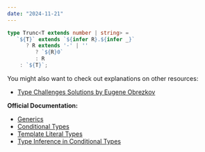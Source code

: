 ```yaml
---
date: "2024-11-21"
---
```

```ts
type Trunc<T extends number | string> = 
   `${T}` extends `${infer R}.${infer _}`
      ? R extends '-' | '' 
         ? `${R}0`
         : R
    : `${T}`;
```
You might also want to check out explanations on other resources:
- [Type Challenges Solutions by Eugene Obrezkov](https://github.com/ghaiklor/type-challenges-solutions/blob/main/en/medium-trunc.md)

**Official Documentation:**
- [Generics](https://www.typescriptlang.org/docs/handbook/2/generics.html)
- [Conditional Types](https://www.typescriptlang.org/docs/handbook/2/conditional-types.html)
- [Template Literal Types](https://www.typescriptlang.org/docs/handbook/release-notes/typescript-4-1.html#template-literal-types)
- [Type Inference in Conditional Types](https://www.typescriptlang.org/docs/handbook/2/conditional-types.html#inferring-within-conditional-types)







